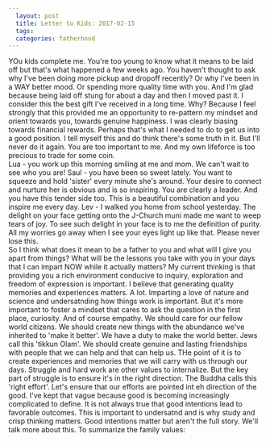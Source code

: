 ```yaml
---
  layout: post
  title: Letter to Kids: 2017-02-15
  tags: 
  categories: fatherhood
---
```


YOu kids complete me. You're too young to know what it means to be laid off but that's what happened a few weeks ago. You haven't thought to ask why I've been doing more pickup and dropoff recently? Or why I've been in a WAY better mood. Or spending more quality time with you. And I'm glad because being laid off stung for about a day and then I moved past it. I consider this the best gift I've received in a long time. Why? Because I feel strongly that this provided me an opportunity to re-pattern my mindset and orient towards you, towards genuine happiness. I was clearly biasing towards financial rewards. Perhaps that's what I needed to do to get us into a good position. I tell myself this and do think there's some truth in it. But I'll never do it again. You are too important to me. And my own lifeforce is too precious to trade for some coin. 
<br>
Lua - you work up this morning smiling at me and mom. We can't wait to see who you are!
Saul - you have been so sweet lately. You want to squeeze and hold 'sister' every minute she's around. Your desire to connect and nurture her is obvious and is so inspiring. You are clearly a leader. And you have this tender side too. This is a beautiful combination and you inspire me every day.
Lev - I walked you home from school yesterday. The delight on your face getting onto the J-Church muni made me want to weep tears of joy. To see such delight in your face is to me the definition of purity. All my worries go away when I see your eyes light up like that. Please never lose this.
<br>
So I think what does it mean to be a father to you and what will I give you apart from things? What will be the lessons you take with you in your days that I can impart NOW while it actually matters? My current thinking is that providing you a rich environment conducive to inquiry, exploration and freedom of expression is important. I believe that generating quality memories and experiences matters. A lot. Imparting a love of nature and science and undersatnding how things work is important. But it's more important to foster a mindset that cares to ask the question in the first place, curiosity. And of course empathy. We should care for our fellow world citizens. We should create new things with the abundance we've inherited to 'make it better'. We have a duty to make the world better. Jews call this 'tikkun Olam'. We should create genuine and lasting friendships with people that we can help and that can help us. THe point of it is to create experiences and memories that we will carry with us through our days. Struggle and hard work are other values to internalize. But the key part of struggle is to ensure it's in the right direction. The Buddha calls this 'right effort'. Let's ensure that our efforts are pointed int eh direction of the good. I've kept that vague because good is becoming increasingly complicated to define. It is not always true that good intentions lead to favorable outcomes. This is important to undersatnd and is why study and crisp thinking matters. Good intentions matter but aren't the full story. We'll talk more about this. 
To summarize the family values:
 
